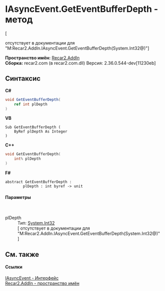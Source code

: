 # IAsyncEvent.GetEventBufferDepth - метод
 

\[<summary> отсутствует в документации для "M:Recar2.AddIn.IAsyncEvent.GetEventBufferDepth(System.Int32@)"\]

**Пространство имён:**&nbsp;<a href="96a2666c-3296-a881-fb0f-9d8f97e17c76">Recar2.AddIn</a><br />**Сборка:**&nbsp;recar2.com (в recar2.com.dll) Версия: 2.36.0.544-dev[11230eb]

## Синтаксис

**C#**<br />
``` C#
void GetEventBufferDepth(
	ref int plDepth
)
```

**VB**<br />
``` VB
Sub GetEventBufferDepth ( 
	ByRef plDepth As Integer
)
```

**C++**<br />
``` C++
void GetEventBufferDepth(
	int% plDepth
)
```

**F#**<br />
``` F#
abstract GetEventBufferDepth : 
        plDepth : int byref -> unit 

```


#### Параметры
&nbsp;<dl><dt>plDepth</dt><dd>Тип:&nbsp;<a href="http://msdn2.microsoft.com/ru-ru/library/td2s409d" target="_blank">System.Int32</a><br />\[<param name="plDepth"/> отсутствует в документации для "M:Recar2.AddIn.IAsyncEvent.GetEventBufferDepth(System.Int32@)"\]</dd></dl>

## См. также


#### Ссылки
<a href="6e0a93bb-8e0c-5314-3c8e-1ca99f0e1d6d">IAsyncEvent - Интерфейс</a><br /><a href="96a2666c-3296-a881-fb0f-9d8f97e17c76">Recar2.AddIn - пространство имён</a><br />